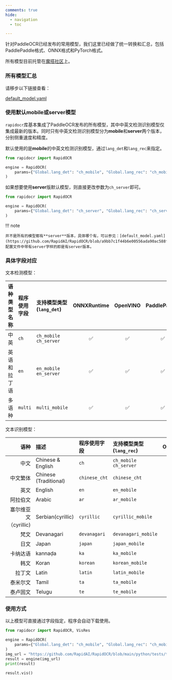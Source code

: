 ```yaml
---
comments: true
hide:
  - navigation
  - toc

---
```


针对PaddleOCR已经发布的常用模型，我们这里已经做了统一转换和汇总，包括PaddlePaddle格式、ONNX格式和PyTorch格式。

所有模型目前托管在[魔搭社区](https://www.modelscope.cn/models/RapidAI/RapidOCR/files)上。

### 所有模型汇总

请移步以下链接查看：

[default_model.yaml](https://github.com/RapidAI/RapidOCR/blob/a9bb7c1f44b6e00556ada90ac588f020d7637c4b/python/rapidocr/default_models.yaml)

### 使用默认mobile或server模型

`rapidocr`库基本集成了PaddleOCR发布的所有模型，其中中英文检测识别模型仅集成最新的版本。同时只有中英文检测识别模型分为**mobile**和**server**两个版本，分别侧重速度和精度。

默认使用的是**mobile**的中英文检测识别模型，通过`lang_det`和`lang_rec`来指定。

```python linenums="1"
from rapidocr import RapidOCR

engine = RapidOCR(
    params={"Global.lang_det": "ch_mobile", "Global.lang_rec": "ch_mobile"}
)
```

如果想要使用**server**版默认模型，则直接更改参数为`ch_server`即可。

```python linenums="1"
from rapidocr import RapidOCR

engine = RapidOCR(
    params={"Global.lang_det": "ch_server", "Global.lang_rec": "ch_server"}
)
```

!!! note

    并不是所有的模型都有**server**版本，具体哪个有，可以参见：[default_model.yaml](https://github.com/RapidAI/RapidOCR/blob/a9bb7c1f44b6e00556ada90ac588f020d7637c4b/python/rapidocr/default_models.yaml)。配置文件中带有server字样的即是有server版本。

### 具体字段对应

文本检测模型：

|语种类型名称|程序使用字段|支持模型类型(`lang_det`)|ONNXRuntime| OpenVINO| PaddlePaddle | PyTorch|
|---:|:---|:---|:---:|:---:|:---:|:---:|
|中英|`ch`|`ch_mobile` `ch_server`|✅|✅|✅|✅|
|英语和拉丁语|`en`|`en_mobile` `en_server`|✅|✅|✅|✅|
|多语种|`multi`|`multi_mobile`|✅|✅|✅|✅|

文本识别模型：

|语种|描述|程序使用字段|支持模型类型(`lang_rec`)|ONNXRuntime| OpenVINO| PaddlePaddle | PyTorch|
|---:|:---|:---|:---|:---:|:---:|:---:|:---:|
|中文|Chinese & English|`ch`|`ch_mobile` `ch_server`|✅|✅|✅|✅|
|中文繁体|Chinese (Traditional)|`chinese_cht`|`chinese_cht`|✅|✅|✅|✅|
|英文|English|`en`|`en_mobile`|✅|✅|✅|✅|
|阿拉伯文|Arabic|`ar`|`ar_mobile`|✅|✅|✅|✅|
|塞尔维亚文（cyrillic)|Serbian(cyrillic)|`cyrillic`|`cyrillic_mobile`|✅|✅|✅|✅|
|梵文|Devanagari|`devanagari`|`devanagari_mobile`|✅|✅|✅|✅|
|日文|Japan|`japan`|`japan_mobile`|✅|✅|✅|✅|
|卡纳达语|kannaḍa|`ka`|`ka_mobile`|✅|✅|✅|✅|
|韩文|Koran|`korean`|`korean_mobile`|✅|✅|✅|✅|
|拉丁文|Latin|`latin`|`latin_mobile`|✅|✅|✅|✅|
|泰米尔文|Tamil |`ta`|`ta_mobile`|✅|✅|✅|✅|
|泰卢固文|Telugu |`te`|`te_mobile`|✅|✅|✅|✅|

### 使用方式

以上模型可直接通过字段指定，程序会自动下载使用。

```python linenums="1"
from rapidocr import RapidOCR, VisRes

engine = RapidOCR(
    params={"Global.lang_det": "ch_mobile", "Global.lang_rec": "ch_mobile"}
)
img_url = "https://github.com/RapidAI/RapidOCR/blob/main/python/tests/test_files/ch_en_num.jpg?raw=true"
result = engine(img_url)
print(result)

result.vis()
```
